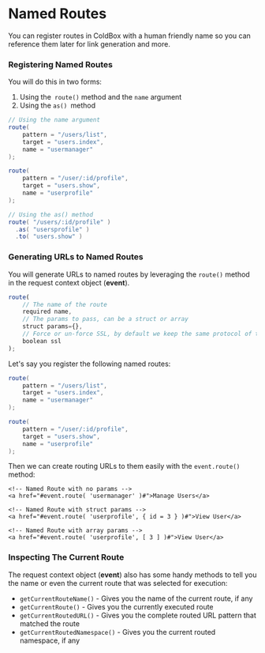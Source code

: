 # Named Routes

You can register routes in ColdBox with a human friendly name so you can reference them later for link generation and more.  

### Registering Named Routes

You will do this in two forms:

1. Using the` route()` method and the `name` argument
2. Using the `as() `method

```java
// Using the name argument
route( 
    pattern = "/users/list", 
    target = "users.index", 
    name = "usermanager" 
);

route( 
    pattern = "/user/:id/profile", 
    target = "users.show", 
    name = "userprofile"
);

// Using the as() method
route( "/users/:id/profile" )
  .as( "usersprofile" )
  .to( "users.show" )
```

### Generating URLs to Named Routes

You will generate URLs to named routes by leveraging the `route()` method in the request context object \(**event**\).

```javascript
route(
    // The name of the route
    required name,
    // The params to pass, can be a struct or array
    struct params={},
    // Force or un-force SSL, by default we keep the same protocol of the request
    boolean ssl
);
```

Let's say you register the following named routes:

```java
route( 
    pattern = "/users/list", 
    target = "users.index", 
    name = "usermanager" 
);

route( 
    pattern = "/user/:id/profile", 
    target = "users.show", 
    name = "userprofile"
);
```

Then we can create routing URLs to them easily with the `event.route()` method:

```markup
<!-- Named Route with no params -->
<a href="#event.route( 'usermanager' )#">Manage Users</a>

<!-- Named Route with struct params -->
<a href="#event.route( 'userprofile', { id = 3 } )#">View User</a>

<!-- Named Route with array params -->
<a href="#event.route( 'userprofile', [ 3 ] )#">View User</a>
```

### **Inspecting The Current Route**

The request context object \(**event**\) also has some handy methods to tell you the name or even the current route that was selected for execution:

* `getCurrentRouteName()` - Gives you the name of the current route, if any
* `getCurrentRoute()` - Gives you the currently executed route
* `getCurrentRoutedURL()` - Gives you the complete routed URL pattern that matched the route
* `getCurrentRoutedNamespace()` - Gives you the current routed namespace, if any

